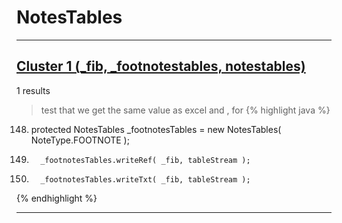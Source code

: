 # NotesTables

***

## [Cluster 1 (_fib, _footnotestables, notestables)](./1)
1 results
> test that we get the same value as excel and , for 
{% highlight java %}
148. protected NotesTables _footnotesTables = new NotesTables( NoteType.FOOTNOTE );
788.       _footnotesTables.writeRef( _fib, tableStream );
789.       _footnotesTables.writeTxt( _fib, tableStream );
{% endhighlight %}

***

